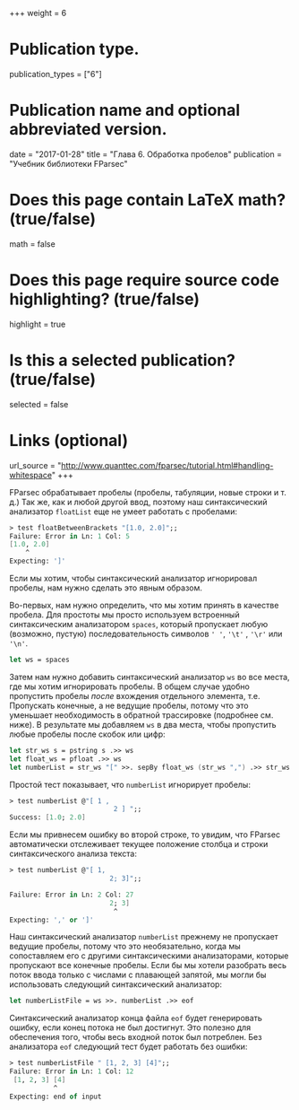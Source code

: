 ﻿+++
weight = 6

# Publication type.
publication_types = ["6"]

# Publication name and optional abbreviated version.
date = "2017-01-28"
title = "Глава 6. Обработка пробелов"
publication = "Учебник библиотеки FParsec"

# Does this page contain LaTeX math? (true/false)
math = false

# Does this page require source code highlighting? (true/false)
highlight = true

# Is this a selected publication? (true/false)
selected = false

# Links (optional)
url_source = "http://www.quanttec.com/fparsec/tutorial.html#handling-whitespace"
+++

FParsec обрабатывает пробелы (пробелы, табуляции, новые строки и т. д.) Так же, как и любой другой ввод, поэтому наш синтаксический анализатор `floatList` еще не умеет работать с пробелами:

```fsharp
> test floatBetweenBrackets "[1.0, 2.0]";;
Failure: Error in Ln: 1 Col: 5
[1.0, 2.0]
    ^
Expecting: ']'
```

Если мы хотим, чтобы синтаксический анализатор игнорировал пробелы, нам нужно сделать это явным образом.

Во-первых, нам нужно определить, что мы хотим принять в качестве пробела. Для простоты мы просто используем встроенный синтаксическим анализатором `spaces`, который пропускает любую (возможно, пустую) последовательность символов `' '`, `'\t'` , `'\r'` или `'\n'`.
```fsharp
let ws = spaces
```

Затем нам нужно добавить синтаксический анализатор `ws` во все места, где мы хотим игнорировать пробелы. В общем случае удобно пропустить пробелы *после* вхождения отдельного элемента, т.е. Пропускать конечные, а не ведущие пробелы, потому что это уменьшает необходимость в обратной трассировке (подробнее см. ниже). В результате мы добавляем `ws` в два места, чтобы пропустить любые пробелы после скобок или цифр:

```fsharp
let str_ws s = pstring s .>> ws
let float_ws = pfloat .>> ws
let numberList = str_ws "[" >>. sepBy float_ws (str_ws ",") .>> str_ws "]"
```

Простой тест показывает, что `numberList` игнорирует пробелы:
```fsharp
> test numberList @"[ 1 ,
                          2 ] ";;
Success: [1.0; 2.0]
```

Если мы привнесем ошибку во второй строке, то увидим, что FParsec автоматически отслеживает текущее положение столбца и строки синтаксического анализа текста:
```fsharp
> test numberList @"[ 1,
                         2; 3]";;

Failure: Error in Ln: 2 Col: 27
                         2; 3]
                          ^
Expecting: ',' or ']'
```

Наш синтаксический анализатор `numberList` прежнему не пропускает ведущие пробелы, потому что это необязательно, когда мы сопоставляем его с другими синтаксическими анализаторами, которые пропускают все конечные пробелы. Если бы мы хотели разобрать весь поток ввода только с числами с плавающей запятой, мы могли бы использовать следующий синтаксический анализатор:

```fsharp
let numberListFile = ws >>. numberList .>> eof
```

Синтаксический анализатор конца файла `eof` будет генерировать ошибку, если конец потока не был достигнут. Это полезно для обеспечения того, чтобы весь входной поток был потреблен. Без анализатора `eof` следующий тест будет работать без ошибки:

```fsharp
> test numberListFile " [1, 2, 3] [4]";;
Failure: Error in Ln: 1 Col: 12
 [1, 2, 3] [4]
           ^
Expecting: end of input
```